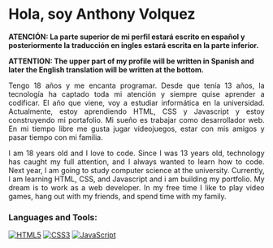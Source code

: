 # Hola, soy Anthony Volquez

<b>ATENCIÓN: La parte superior de mi perfil estará escrito en español y posteriormente la traducción en ingles estará escrita en la parte inferior.<br>
  
ATTENTION: The upper part of my profile will be written in Spanish and later the English translation will be written at the bottom.</b>

<p align="justify">Tengo 18 años y me encanta programar. Desde que tenía 13 años, la tecnología ha captado toda mi atención y siempre quise aprender a codificar. El año que viene, voy a estudiar informática en la universidad. Actualmente, estoy aprendiendo HTML, CSS y Javascript y estoy construyendo mi portafolio. Mi sueño es trabajar como desarrollador web. En mi tiempo libre me gusta jugar videojuegos, estar con mis amigos y pasar tiempo con mi familia.</p>

<p align="justify">I am 18 years old and I love to code. Since I was 13 years old, technology has caught my full attention, and I always wanted to learn how to code. Next year, I am going to study computer science at the university. Currently, I am learning HTML, CSS, and Javascript and i am building my portfolio. My dream is to work as a web developer. In my free time I like to play video games, hang out with my friends, and spend time with my family.</p>

<h3 align="left">Languages and Tools:</h3>
<a target="_blank" rel="noopener noreferrer" href="https://camo.githubusercontent.com/9a7c8c4ee62739436a191706be9f786a813dc377ce778522da198cb94874dc22/68747470733a2f2f696d672e736869656c64732e696f2f62616467652f2d48544d4c352d2532334534344432373f7374796c653d666c61742d737175617265266c6f676f3d68746d6c35266c6f676f436f6c6f723d666666666666"><img src="https://camo.githubusercontent.com/9a7c8c4ee62739436a191706be9f786a813dc377ce778522da198cb94874dc22/68747470733a2f2f696d672e736869656c64732e696f2f62616467652f2d48544d4c352d2532334534344432373f7374796c653d666c61742d737175617265266c6f676f3d68746d6c35266c6f676f436f6c6f723d666666666666" alt="HTML5" data-canonical-src="https://img.shields.io/badge/-HTML5-%23E44D27?style=flat-square&amp;logo=html5&amp;logoColor=ffffff" style="max-width: 100%;"></a>
<a target="_blank" rel="noopener noreferrer" href="https://camo.githubusercontent.com/19d98ab99fe0a1a5c00ef27920be3ada8548f2476877db0598960ac2a5f8788d/68747470733a2f2f696d672e736869656c64732e696f2f62616467652f2d435353332d2532333135373242363f7374796c653d666c61742d737175617265266c6f676f3d63737333"><img src="https://camo.githubusercontent.com/19d98ab99fe0a1a5c00ef27920be3ada8548f2476877db0598960ac2a5f8788d/68747470733a2f2f696d672e736869656c64732e696f2f62616467652f2d435353332d2532333135373242363f7374796c653d666c61742d737175617265266c6f676f3d63737333" alt="CSS3" data-canonical-src="https://img.shields.io/badge/-CSS3-%231572B6?style=flat-square&amp;logo=css3" style="max-width: 100%;"></a>
<a target="_blank" rel="noopener noreferrer" href="https://camo.githubusercontent.com/a1309b252e82434062012a8073fa9fc1416a96289b7ca11555577b9fbe1cf03e/68747470733a2f2f696d672e736869656c64732e696f2f62616467652f2d4a6176615363726970742d2532334637444631433f7374796c653d666c61742d737175617265266c6f676f3d6a617661736372697074266c6f676f436f6c6f723d303030303030266c6162656c436f6c6f723d25323346374446314326636f6c6f723d253233464643453541"><img src="https://camo.githubusercontent.com/a1309b252e82434062012a8073fa9fc1416a96289b7ca11555577b9fbe1cf03e/68747470733a2f2f696d672e736869656c64732e696f2f62616467652f2d4a6176615363726970742d2532334637444631433f7374796c653d666c61742d737175617265266c6f676f3d6a617661736372697074266c6f676f436f6c6f723d303030303030266c6162656c436f6c6f723d25323346374446314326636f6c6f723d253233464643453541" alt="JavaScript" data-canonical-src="https://img.shields.io/badge/-JavaScript-%23F7DF1C?style=flat-square&amp;logo=javascript&amp;logoColor=000000&amp;labelColor=%23F7DF1C&amp;color=%23FFCE5A" style="max-width: 100%;"></a>
